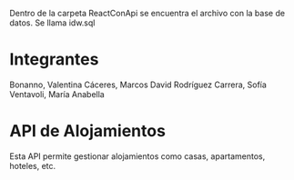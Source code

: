 Dentro de la carpeta ReactConApi se encuentra el archivo con la base de datos. Se llama idw.sql

# Integrantes
Bonanno, Valentina
Cáceres, Marcos David
Rodríguez Carrera, Sofía
Ventavoli, María Anabella

# API de Alojamientos
Esta API permite gestionar alojamientos como casas, apartamentos, hoteles, etc.

